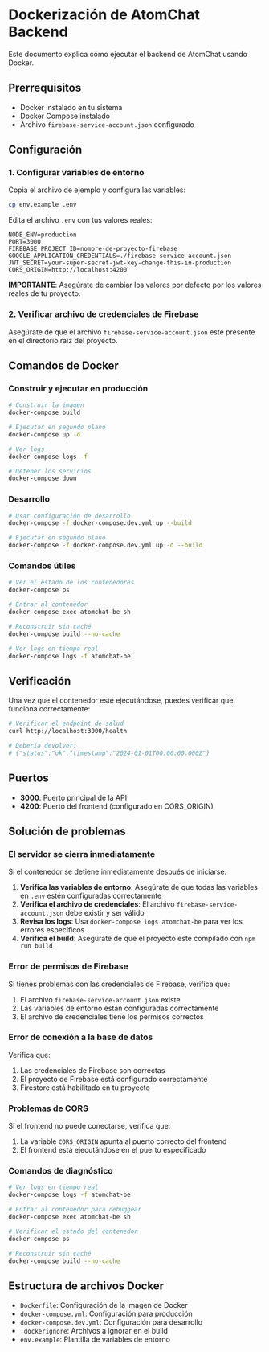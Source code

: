 # Dockerización de AtomChat Backend

Este documento explica cómo ejecutar el backend de AtomChat usando Docker.

## Prerrequisitos

- Docker instalado en tu sistema
- Docker Compose instalado
- Archivo `firebase-service-account.json` configurado

## Configuración

### 1. Configurar variables de entorno

Copia el archivo de ejemplo y configura las variables:

```bash
cp env.example .env
```

Edita el archivo `.env` con tus valores reales:

```env
NODE_ENV=production
PORT=3000
FIREBASE_PROJECT_ID=nombre-de-proyecto-firebase
GOOGLE_APPLICATION_CREDENTIALS=./firebase-service-account.json
JWT_SECRET=your-super-secret-jwt-key-change-this-in-production
CORS_ORIGIN=http://localhost:4200
```

**IMPORTANTE**: Asegúrate de cambiar los valores por defecto por los valores reales de tu proyecto.

### 2. Verificar archivo de credenciales de Firebase

Asegúrate de que el archivo `firebase-service-account.json` esté presente en el directorio raíz del proyecto.

## Comandos de Docker

### Construir y ejecutar en producción

```bash
# Construir la imagen
docker-compose build

# Ejecutar en segundo plano
docker-compose up -d

# Ver logs
docker-compose logs -f

# Detener los servicios
docker-compose down
```

### Desarrollo

```bash
# Usar configuración de desarrollo
docker-compose -f docker-compose.dev.yml up --build

# Ejecutar en segundo plano
docker-compose -f docker-compose.dev.yml up -d --build
```

### Comandos útiles

```bash
# Ver el estado de los contenedores
docker-compose ps

# Entrar al contenedor
docker-compose exec atomchat-be sh

# Reconstruir sin caché
docker-compose build --no-cache

# Ver logs en tiempo real
docker-compose logs -f atomchat-be
```

## Verificación

Una vez que el contenedor esté ejecutándose, puedes verificar que funciona correctamente:

```bash
# Verificar el endpoint de salud
curl http://localhost:3000/health

# Debería devolver:
# {"status":"ok","timestamp":"2024-01-01T00:00:00.000Z"}
```

## Puertos

- **3000**: Puerto principal de la API
- **4200**: Puerto del frontend (configurado en CORS_ORIGIN)

## Solución de problemas

### El servidor se cierra inmediatamente

Si el contenedor se detiene inmediatamente después de iniciarse:

1. **Verifica las variables de entorno**: Asegúrate de que todas las variables en `.env` estén configuradas correctamente
2. **Verifica el archivo de credenciales**: El archivo `firebase-service-account.json` debe existir y ser válido
3. **Revisa los logs**: Usa `docker-compose logs atomchat-be` para ver los errores específicos
4. **Verifica el build**: Asegúrate de que el proyecto esté compilado con `npm run build`

### Error de permisos de Firebase

Si tienes problemas con las credenciales de Firebase, verifica que:

1. El archivo `firebase-service-account.json` existe
2. Las variables de entorno están configuradas correctamente
3. El archivo de credenciales tiene los permisos correctos

### Error de conexión a la base de datos

Verifica que:

1. Las credenciales de Firebase son correctas
2. El proyecto de Firebase está configurado correctamente
3. Firestore está habilitado en tu proyecto

### Problemas de CORS

Si el frontend no puede conectarse, verifica que:

1. La variable `CORS_ORIGIN` apunta al puerto correcto del frontend
2. El frontend está ejecutándose en el puerto especificado

### Comandos de diagnóstico

```bash
# Ver logs en tiempo real
docker-compose logs -f atomchat-be

# Entrar al contenedor para debuggear
docker-compose exec atomchat-be sh

# Verificar el estado del contenedor
docker-compose ps

# Reconstruir sin caché
docker-compose build --no-cache
```

## Estructura de archivos Docker

- `Dockerfile`: Configuración de la imagen de Docker
- `docker-compose.yml`: Configuración para producción
- `docker-compose.dev.yml`: Configuración para desarrollo
- `.dockerignore`: Archivos a ignorar en el build
- `env.example`: Plantilla de variables de entorno
